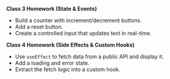 **Class 3 Homework (State & Events)**

- Build a counter with increment/decrement buttons.
- Add a reset button.
- Create a controlled input that updates text in real-time.
    

**Class 4 Homework (Side Effects & Custom Hooks)**

- Use `useEffect` to fetch data from a public API and display it.
- Add a loading and error state.
- Extract the fetch logic into a custom hook.